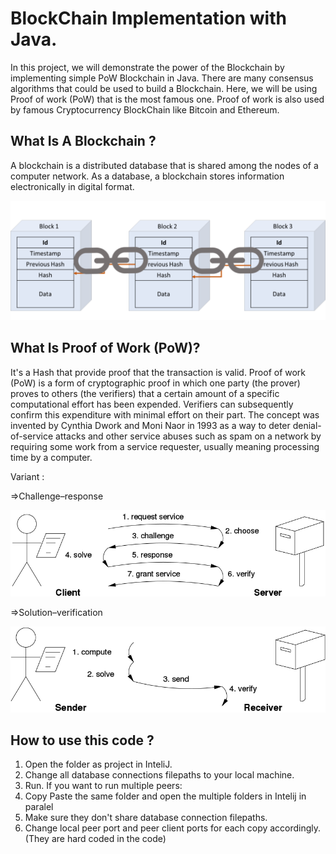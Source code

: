 # BlockChain Implementation with Java.
In this project, we will demonstrate the power of the Blockchain by implementing simple PoW Blockchain in Java.
There are many consensus algorithms that could be used to build a Blockchain. Here, we will be using Proof of work (PoW)
that is the most famous one. Proof of work is also used by famous Cryptocurrency BlockChain like Bitcoin and Ethereum.

## What Is A Blockchain ?
A blockchain is a distributed database that is shared among the nodes of a computer network. 
As a database, a blockchain stores information electronically in digital format.

![img_1.png](img_1.png)


## What Is Proof of Work (PoW)?
It's a Hash that provide proof that the transaction is valid. Proof of work (PoW) is a form of cryptographic proof in 
which one party (the prover) proves to others (the verifiers) that a certain amount of a specific computational effort 
has been expended. Verifiers can subsequently confirm this expenditure with minimal effort on their part. 
The concept was invented by Cynthia Dwork and Moni Naor in 1993 as a way to deter denial-of-service attacks and other 
service abuses such as spam on a network by requiring some work from a service requester, usually meaning processing 
time by a computer.

Variant :

=>Challenge–response

![img_2.png](img_2.png)



=>Solution–verification

![img_3.png](img_3.png)



## How to use this code ? 
1. Open the folder as project in InteliJ.
2. Change all database connections filepaths to your local machine.
3. Run.
If you want to run multiple peers: 
1. Copy Paste the same folder and open the multiple folders in Intelij in paralel
2. Make sure they don't share database connection filepaths.
3. Change local peer port and peer client ports for each copy accordingly. (They are hard coded in the code)

